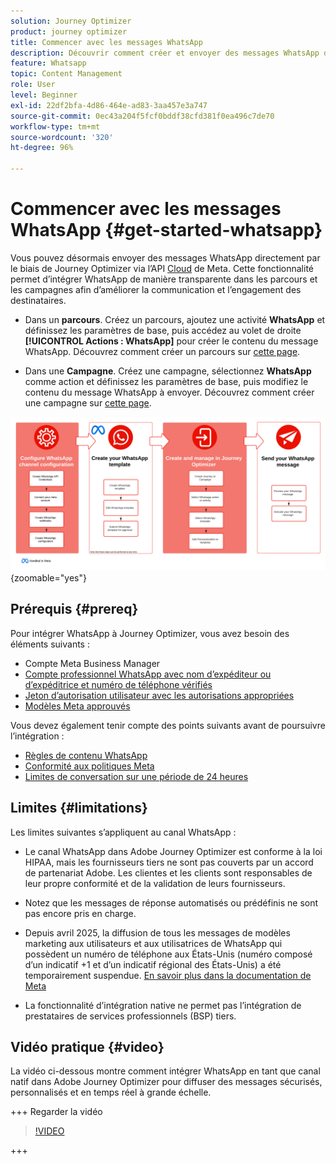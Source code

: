 ```yaml
---
solution: Journey Optimizer
product: journey optimizer
title: Commencer avec les messages WhatsApp
description: Découvrir comment créer et envoyer des messages WhatsApp dans Journey Optimizer
feature: Whatsapp
topic: Content Management
role: User
level: Beginner
exl-id: 22df2bfa-4d86-464e-ad83-3aa457e3a747
source-git-commit: 0ec43a204f5fcf0bddf38cfd381f0ea496c7de70
workflow-type: tm+mt
source-wordcount: '320'
ht-degree: 96%

---
```


# Commencer avec les messages WhatsApp {#get-started-whatsapp}

Vous pouvez désormais envoyer des messages WhatsApp directement par le biais de Journey Optimizer via l’API [Cloud](https://developers.facebook.com/docs/whatsapp/cloud-api/) de Meta. Cette fonctionnalité permet d’intégrer WhatsApp de manière transparente dans les parcours et les campagnes afin d’améliorer la communication et l’engagement des destinataires.

* Dans un **parcours**. Créez un parcours, ajoutez une activité **WhatsApp** et définissez les paramètres de base, puis accédez au volet de droite **[!UICONTROL Actions : WhatsApp]** pour créer le contenu du message WhatsApp. Découvrez comment créer un parcours sur [cette page](../building-journeys/journey-gs.md).

* Dans une **Campagne**. Créez une campagne, sélectionnez **WhatsApp** comme action et définissez les paramètres de base, puis modifiez le contenu du message WhatsApp à envoyer. Découvrez comment créer une campagne sur [cette page](../campaigns/create-campaign.md#configure).

![](assets/do-not-localize/whatsapp-beta.png){zoomable="yes"}

## Prérequis {#prereq}

Pour intégrer WhatsApp à Journey Optimizer, vous avez besoin des éléments suivants :

* Compte Meta Business Manager
* [Compte professionnel WhatsApp avec nom d’expéditeur ou d’expéditrice et numéro de téléphone vérifiés](https://developers.facebook.com/docs/whatsapp/overview/business-accounts/)
* [Jeton d’autorisation utilisateur avec les autorisations appropriées](https://developers.facebook.com/blog/post/2022/12/05/auth-tokens/)
* [Modèles Meta approuvés](https://developers.facebook.com/docs/whatsapp/message-templates/guidelines/)

Vous devez également tenir compte des points suivants avant de poursuivre l’intégration :

* [Règles de contenu WhatsApp](https://www.whatsapp.com/legal/messaging-guidelines)
* [Conformité aux politiques Meta](https://www.whatsapp.com/legal)
* [Limites de conversation sur une période de 24 heures](https://developers.facebook.com/docs/whatsapp/messaging-limits/)

## Limites {#limitations}

Les limites suivantes s’appliquent au canal WhatsApp :

* Le canal WhatsApp dans Adobe Journey Optimizer est conforme à la loi HIPAA, mais les fournisseurs tiers ne sont pas couverts par un accord de partenariat Adobe. Les clientes et les clients sont responsables de leur propre conformité et de la validation de leurs fournisseurs.

* Notez que les messages de réponse automatisés ou prédéfinis ne sont pas encore pris en charge.

* Depuis avril 2025, la diffusion de tous les messages de modèles marketing aux utilisateurs et aux utilisatrices de WhatsApp qui possèdent un numéro de téléphone aux États-Unis (numéro composé d’un indicatif +1 et d’un indicatif régional des États-Unis) a été temporairement suspendue. [En savoir plus dans la documentation de Meta](https://developers.facebook.com/docs/whatsapp/cloud-api/guides/send-message-templates#per-user-marketing-template-message-limits)

* La fonctionnalité d’intégration native ne permet pas l’intégration de prestataires de services professionnels (BSP) tiers.

## Vidéo pratique {#video}

La vidéo ci-dessous montre comment intégrer WhatsApp en tant que canal natif dans Adobe Journey Optimizer pour diffuser des messages sécurisés, personnalisés et en temps réel à grande échelle.

+++ Regarder la vidéo

>[!VIDEO](https://video.tv.adobe.com/v/3470246?captions=fre_fr&learn=on)

+++

